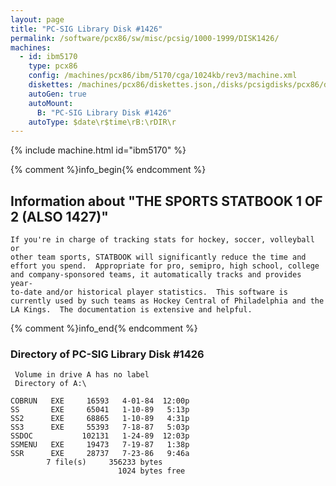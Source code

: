 ```yaml
---
layout: page
title: "PC-SIG Library Disk #1426"
permalink: /software/pcx86/sw/misc/pcsig/1000-1999/DISK1426/
machines:
  - id: ibm5170
    type: pcx86
    config: /machines/pcx86/ibm/5170/cga/1024kb/rev3/machine.xml
    diskettes: /machines/pcx86/diskettes.json,/disks/pcsigdisks/pcx86/diskettes.json
    autoGen: true
    autoMount:
      B: "PC-SIG Library Disk #1426"
    autoType: $date\r$time\rB:\rDIR\r
---
```


{% include machine.html id="ibm5170" %}

{% comment %}info_begin{% endcomment %}

## Information about "THE SPORTS STATBOOK 1 OF 2 (ALSO 1427)"

    If you're in charge of tracking stats for hockey, soccer, volleyball or
    other team sports, STATBOOK will significantly reduce the time and
    effort you spend.  Appropriate for pro, semipro, high school, college
    and company-sponsored teams, it automatically tracks and provides year-
    to-date and/or historical player statistics.  This software is
    currently used by such teams as Hockey Central of Philadelphia and the
    LA Kings.  The documentation is extensive and helpful.
{% comment %}info_end{% endcomment %}


### Directory of PC-SIG Library Disk #1426

     Volume in drive A has no label
     Directory of A:\

    COBRUN   EXE     16593   4-01-84  12:00p
    SS       EXE     65041   1-10-89   5:13p
    SS2      EXE     68865   1-10-89   4:31p
    SS3      EXE     55393   7-18-87   5:03p
    SSDOC           102131   1-24-89  12:03p
    SSMENU   EXE     19473   7-19-87   1:38p
    SSR      EXE     28737   7-23-86   9:46a
            7 file(s)     356233 bytes
                            1024 bytes free
